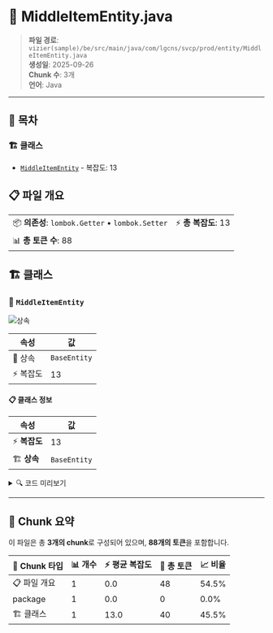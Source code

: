 # 📄 MiddleItemEntity.java

> **파일 경로**: `vizier(sample)/be/src/main/java/com/lgcns/svcp/prod/entity/MiddleItemEntity.java`  
> **생성일**: 2025-09-26  
> **Chunk 수**: 3개  
> **언어**: Java
---

## 📑 목차

### 🏗️ 클래스
- [`MiddleItemEntity`](#class-middleitementity) - 복잡도: 13

## 📋 파일 개요

| | |
|--|--|
| 📦 **의존성**: `lombok.Getter` • `lombok.Setter` | ⚡ **총 복잡도**: 13 |
| 📊 **총 토큰 수**: 88 |  |



## 🏗️ 클래스

### <a id="class-middleitementity"></a>🎯 `MiddleItemEntity`

![상속](https://img.shields.io/badge/상속-1개-blue)

| 속성 | 값 |
|------|----|
| 🧬 상속 | `BaseEntity` |
| ⚡ 복잡도 | 13 |



#### 📋 클래스 정보

| 속성 | 값 |
|------|----|
| ⚡ **복잡도** | 13 || 📍 **라인 범위** | 8-8 |
| 🏗️ **상속** | `BaseEntity` || 🏷️ **태그** | `class, java` |

<details>
<summary>🔍 코드 미리보기</summary>

```java
public class MiddleItemEntity extends BaseEntity {
	
	private String lctgrItemCode;
	private String lctgrItemName;
	private String largeItemCodeTrgt;
	private String largeItemNameTrgt;
	private String mctgrItemCode;
	private String mctgrItemName;
	private String itemCode;
	private String itemCodeName;
	private String useYn;
	private Integer middleSort;
	private Integer itemSort;
}...
```

**Chunk 정보**
- 🆔 **ID**: `e79ce79a357a`
- 📍 **라인**: 8-8
- 📊 **토큰**: 40
- 🏷️ **태그**: `class, java`

</details>

---





## 🧩 Chunk 요약

이 파일은 총 **3개의 chunk**로 구성되어 있으며, **88개의 토큰**을 포함합니다.

| 🧩 Chunk 타입 | 📊 개수 | ⚡ 평균 복잡도 | 📝 총 토큰 | 📈 비율 |
|---------------|--------|-------------|----------|--------|
| 📋 파일 개요 | 1 | 0.0 | 48 | 54.5% |
| package | 1 | 0.0 | 0 | 0.0% |
| 🏗️ 클래스 | 1 | 13.0 | 40 | 45.5% |

